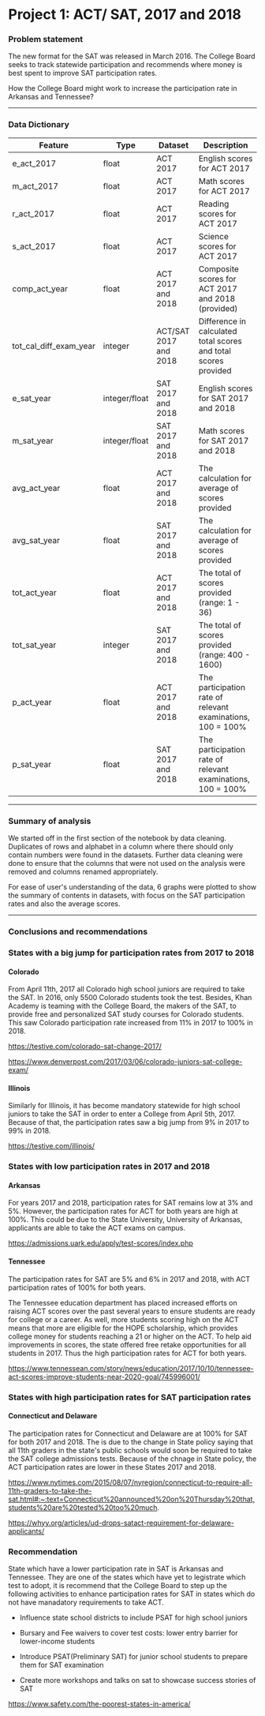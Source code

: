 # Project 1: ACT/ SAT, 2017 and 2018

### Problem statement

The new format for the SAT was released in March 2016. The College Board seeks to track statewide participation and recommends where money is best spent to improve SAT participation rates.

How the College Board might work to increase the participation rate in Arkansas and Tennessee?

---
### Data Dictionary

|Feature|Type|Dataset|Description|
|---|---|---|---|
|e_act_2017|float|ACT 2017|English scores for ACT 2017| 
|m_act_2017|float|ACT 2017|Math scores for ACT 2017| 
|r_act_2017|float|ACT 2017|Reading scores for ACT 2017| 
|s_act_2017|float|ACT 2017|Science scores for ACT 2017| 
|comp_act_year|float|ACT 2017 and 2018|Composite scores for ACT 2017 and 2018 (provided)|
|tot_cal_diff_exam_year|integer|ACT/SAT 2017 and 2018|Difference in calculated total scores and total scores provided| ACT/SAT 2017 and 2018|
|e_sat_year|integer/float|SAT 2017 and 2018|English scores for SAT 2017 and 2018|
|m_sat_year|integer/float|SAT 2017 and 2018|Math scores for SAT 2017 and 2018|
|avg_act_year|float|ACT 2017 and 2018|The calculation for average of scores provided| 
|avg_sat_year|float|SAT 2017 and 2018|The calculation for average of scores provided| 
|tot_act_year|float|ACT 2017 and 2018|The total of scores provided (range: 1 - 36)| 
|tot_sat_year|integer|SAT 2017 and 2018|The total of scores provided (range: 400 - 1600)| 
|p_act_year|float|ACT 2017 and 2018|The participation rate of relevant examinations, 100 = 100%| 
|p_sat_year|float|SAT 2017 and 2018|The participation rate of relevant examinations, 100 = 100%| 


---
### Summary of analysis

We started off in the first section of the notebook by data cleaning. Duplicates of rows and alphabet in a column where there should only contain numbers were found in the datasets. Further data cleaning were done to ensure that the columns that were not used on the analysis were removed and columns renamed appropriately.

For ease of user's understanding of the data, 6 graphs were plotted to show the summary of contents in datasets, with focus on the SAT participation rates and also the average scores. 

---
### Conclusions and recommendations

### States with a big jump for participation rates from 2017 to 2018
#### Colorado
From April 11th, 2017 all Colorado high school juniors are required to take the SAT. In 2016, only 5500 Colorado students took the test. Besides, Khan Academy is teaming with the College Board, the makers of the SAT, to provide free and personalized SAT study courses for Colorado students. This saw Colorado participation rate increased from 11% in 2017 to 100% in 2018.

https://testive.com/colorado-sat-change-2017/

https://www.denverpost.com/2017/03/06/colorado-juniors-sat-college-exam/

#### Illinois
Similarly for Illinois, it has become mandatory statewide for high school juniors to take the SAT in order to enter a College from April 5th, 2017. Because of that, the participation rates saw a big jump from 9% in 2017 to 99% in 2018.

https://testive.com/illinois/

### States with low participation rates in 2017 and 2018
#### Arkansas
For years 2017 and 2018, participation rates for  SAT remains low at 3% and 5%. However, the participation rates for ACT for both years are high at 100%. This could be due to the State University, University of Arkansas, applicants are able to take the ACT exams on campus. 

https://admissions.uark.edu/apply/test-scores/index.php

#### Tennessee
The participation rates for SAT are 5% and 6% in 2017 and 2018, with ACT participation rates of 100% for both years.

The Tennessee education department has placed increased efforts on raising ACT scores over the past several years to ensure students are ready for college or a career. As well, more students scoring high on the ACT means that more are eligible for the HOPE scholarship, which provides college money for students reaching a 21 or higher on the ACT. To help aid improvements in scores, the state offered free retake opportunities for all students in 2017. Thus the high participation rates for ACT for both years.

https://www.tennessean.com/story/news/education/2017/10/10/tennessee-act-scores-improve-students-near-2020-goal/745996001/

### States with high participation rates for SAT participation rates
####  Connecticut and Delaware
The participation rates for Connecticut  and Delaware are at 100% for SAT for both 2017 and 2018. The is due to the change in State policy saying that all 11th graders in the state's public schools would soon be required to take the SAT college admissions tests. Because of the chnage in State policy, the ACT participation rates are lower in these States 2017 and 2018.

https://www.nytimes.com/2015/08/07/nyregion/connecticut-to-require-all-11th-graders-to-take-the-sat.html#:~:text=Connecticut%20announced%20on%20Thursday%20that,students%20are%20tested%20too%20much.

https://whyy.org/articles/ud-drops-satact-requirement-for-delaware-applicants/

### Recommendation
State which have a lower participation rate in SAT is Arkansas and Tennessee. They are one of the states which have yet to legistrate which test to adopt, it is recommend that the College Board to step up the following activities to enhance participation rates for SAT in states which do not have manadatory requirements to take ACT.

- Influence state school districts to include PSAT for high school juniors

- Bursary and Fee waivers to cover test costs: lower entry barrier for lower-income students

- Introduce PSAT(Preliminary SAT) for junior school students to prepare them for SAT examination

- Create more workshops and talks on sat to showcase success stories of SAT

https://www.safety.com/the-poorest-states-in-america/
